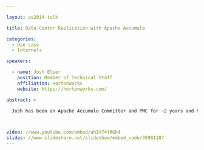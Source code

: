 ```yaml
---

layout: as2014-talk

title: Data-Center Replication with Apache Accumulo

categories:
  - Use case
  - Internals

speakers:

  - name: Josh Elser
    position: Member of Technical Staff
    affiliation: Hortonworks
    website: https://hortonworks.com/

abstract: >

  Josh has been an Apache Accumulo Committer and PMC for ~2 years and has been actively using it for about as long. He enjoys working on distributed system problems and is an open source proponent. He is currently employed by Hortonworks and has a degree from Rensselaer Polytechnic Institute.



video: //www.youtube.com/embed/ahIX74YRGh4
slides: //www.slideshare.net/slideshow/embed_code/35981187
---
```

